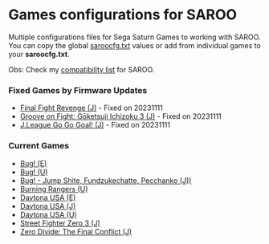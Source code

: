 # Games configurations for SAROO

Multiple configurations files for Sega Saturn Games to working with SAROO. You can copy the global [saroocfg.txt](./saroocfg.txt) values or add from individual games to your **saroocfg.txt**.

Obs: Check my [compatibility list](https://github.com/williamdsw/saroo-compatibility-list) for SAROO.

### Fixed Games by Firmware Updates

- [Final Fight Revenge (J)](./J/T-1248G/README.md) - Fixed on 20231111
- [Groove on Fight: Gōketsuji Ichizoku 3 (J)](./J/T-14411G/README.md) - Fixed on 20231111
- [J.League Go Go Goal! (J)](./J/T-3602G/README.md) - Fixed on 20231111

### Current Games

- [Bug! (E)](./E/MK-81004/README.md)
- [Bug! (U)](./U/GM-81004/README.md)
- [Bug! - Jump Shite, Fundzukechatte, Pecchanko (J))](./j/GS-9063/README.md)
- [Burning Rangers (U)](./U/MK-81803/README.md)
- [Daytona USA (E)](./E/MK_8120050/README.md)
- [Daytona USA (J)](./J/GS-9013/README.md)
- [Daytona USA (U)](./U/MK-81200/README.md)
- [Street Fighter Zero 3 (J)](./J/T-1246G/README.md)
- [Zero Divide: The Final Conflict (J)](./J/T-31601G/README.md)
